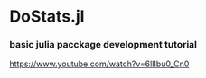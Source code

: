 # DoStats.jl
### basic julia pacckage development tutorial <br>
https://www.youtube.com/watch?v=6lIIbu0_Cn0
